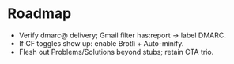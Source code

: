 # Roadmap
- Verify dmarc@ delivery; Gmail filter has:report → label DMARC.
- If CF toggles show up: enable Brotli + Auto-minify.
- Flesh out Problems/Solutions beyond stubs; retain CTA trio.